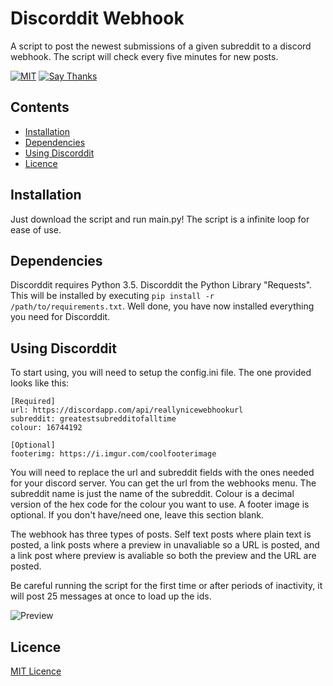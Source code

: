 # Discorddit Webhook
A script to post the newest submissions of a given subreddit to a discord webhook. The script will check every five minutes for new posts. 

[![MIT](https://img.shields.io/github/license/mashape/apistatus.svg?style=flat-square)](https://opensource.org/licenses/MIT) [![Say Thanks](https://img.shields.io/badge/say-thanks-ff69b4.svg?style=flat-square)](https://saythanks.io/to/RainbowDinoaur)

## Contents

- [Installation](#installation)	
- [Dependencies](#dependencies)
- [Using Discorddit](#using-discorddit)
- [Licence](#licence)


## Installation
Just download the script and run main.py! The script is a infinite loop for ease of use.

## Dependencies
Discorddit requires Python 3.5. Discorddit the Python Library "Requests". This will be installed by executing `pip install -r /path/to/requirements.txt`. Well done, you have now installed everything you need for Discorddit.

## Using Discorddit
To start using, you will need to setup the config.ini file. The one provided looks like this:

```
[Required]
url: https://discordapp.com/api/reallynicewebhookurl
subreddit: greatestsubredditofalltime
colour: 16744192

[Optional]
footerimg: https://i.imgur.com/coolfooterimage
```

You will need to replace the url and subreddit fields with the ones needed for your discord server. You can get the url from the webhooks menu. The subreddit name is just the name of the subreddit. Colour is a decimal version of the hex code for the colour you want to use. A footer image is optional. If you don't have/need one, leave this section blank.

The webhook has three types of posts. Self text posts where plain text is posted, a link posts where a preview in unavaliable so a URL is posted, and a link post where preview is avaliable so both the preview and the URL are posted. 

Be careful running the script for the first time or after periods of inactivity, it will post 25 messages at once to load up the ids.

![Preview](http://i.imgur.com/NcxWOCY.png)

## Licence
[MIT Licence](https://github.com/RainbowDinoaur/Reddit-Discord-Webhook/blob/master/LICENSE)

